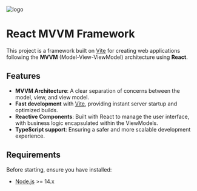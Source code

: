 ![logo](https://github.com/user-attachments/assets/6a939700-42a4-48e3-81cd-fd3c1af8b07d)

# React MVVM Framework

This project is a framework built on [Vite](https://vitejs.dev/) for creating web applications following the **MVVM** (Model-View-ViewModel) architecture using **React**.

## Features

- **MVVM Architecture**: A clear separation of concerns between the model, view, and view model.
- **Fast development** with [Vite](https://vitejs.dev/), providing instant server startup and optimized builds.
- **Reactive Components**: Built with React to manage the user interface, with business logic encapsulated within the ViewModels.
- **TypeScript support**: Ensuring a safer and more scalable development experience.

## Requirements

Before starting, ensure you have installed:

- [Node.js](https://nodejs.org/) >= 14.x

